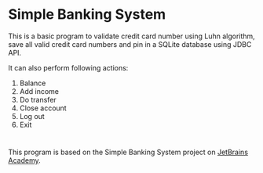 # Simple Banking System

This is a basic program to validate credit card number using Luhn algorithm, save all valid credit card numbers and pin in a SQLite database using JDBC API.

It can also perform following actions:

1. Balance
2. Add income
3. Do transfer
4. Close account
5. Log out
0. Exit

#
This program is based on the Simple Banking System project on [JetBrains Academy](https://hyperskill.org).
